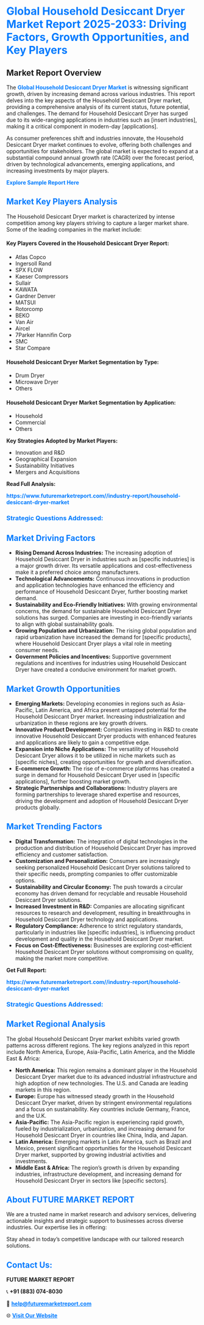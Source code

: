 <h1 style="color: #007BFF;">Global Household Desiccant Dryer Market Report 2025-2033: Driving Factors, Growth Opportunities, and Key Players</h1>

<section id="overview">
<h2>Market Report Overview</h2>
<p>The <a href="https://www.futuremarketreport.com//industry-report/household-desiccant-dryer-market" style="color: #007BFF; text-decoration: none;"><strong>Global Household Desiccant Dryer Market</strong></a> is witnessing significant growth, driven by increasing demand across various industries. This report delves into the key aspects of the Household Desiccant Dryer market, providing a comprehensive analysis of its current status, future potential, and challenges. The demand for Household Desiccant Dryer has surged due to its wide-ranging applications in industries such as [insert industries], making it a critical component in modern-day [applications].</p>
<p>As consumer preferences shift and industries innovate, the Household Desiccant Dryer market continues to evolve, offering both challenges and opportunities for stakeholders. The global market is expected to expand at a substantial compound annual growth rate (CAGR) over the forecast period, driven by technological advancements, emerging applications, and increasing investments by major players.</p>
</section>

<section id="overview">
<p><a href="https://www.futuremarketreport.com//request-sample/reportId=54954" style="color: #007BFF; text-decoration: none;"><strong>Explore Sample Report Here</strong></a></p>
</section>

<section id="key-players">
<h2 style="color: #007BFF;">Market Key Players Analysis</h2>
<p>The Household Desiccant Dryer market is characterized by intense competition among key players striving to capture a larger market share. Some of the leading companies in the market include:</p>
<h4>Key Players Covered in the Household Desiccant Dryer Report:</h4>
<ul><li>Atlas Copco</li><li>Ingersoll Rand</li><li>SPX FLOW</li><li>Kaeser Compressors</li><li>Sullair</li><li>KAWATA</li><li>Gardner Denver</li><li>MATSUI</li><li>Rotorcomp</li><li>BEKO</li><li>Van Air</li><li>Aircel</li><li>7Parker Hannifin Corp</li><li>SMC</li><li>Star Compare</li></ul>
<h4>Household Desiccant Dryer Market Segmentation by Type:</h4>
<ul><li>Drum Dryer</li><li>Microwave Dryer</li><li>Others</li></ul>

<h4>Household Desiccant Dryer Market Segmentation by Application:</h4>
<ul><li>Household</li><li>Commercial</li><li>Others</li></ul>
<p><strong>Key Strategies Adopted by Market Players:</strong></p>
<ul>
<li>Innovation and R&D</li>
<li>Geographical Expansion</li>
<li>Sustainability Initiatives</li>
<li>Mergers and Acquisitions</li>
</ul>
</section>

<section>
<p><strong>Read Full Analysis: </strong></p><a href="https://www.futuremarketreport.com//industry-report/household-desiccant-dryer-market" style="color: #007BFF; text-decoration: none;"><strong>https://www.futuremarketreport.com//industry-report/household-desiccant-dryer-market</strong></a>
<h3 style="color: #007BFF;">Strategic Questions Addressed:</h3>
</section>

<section id="driving-factors">
<h2 style="color: #007BFF;">Market Driving Factors</h2>
<ul>
<li><strong>Rising Demand Across Industries:</strong> The increasing adoption of Household Desiccant Dryer in industries such as [specific industries] is a major growth driver. Its versatile applications and cost-effectiveness make it a preferred choice among manufacturers.</li>
<li><strong>Technological Advancements:</strong> Continuous innovations in production and application technologies have enhanced the efficiency and performance of Household Desiccant Dryer, further boosting market demand.</li>
<li><strong>Sustainability and Eco-Friendly Initiatives:</strong> With growing environmental concerns, the demand for sustainable Household Desiccant Dryer solutions has surged. Companies are investing in eco-friendly variants to align with global sustainability goals.</li>
<li><strong>Growing Population and Urbanization:</strong> The rising global population and rapid urbanization have increased the demand for [specific products], where Household Desiccant Dryer plays a vital role in meeting consumer needs.</li>
<li><strong>Government Policies and Incentives:</strong> Supportive government regulations and incentives for industries using Household Desiccant Dryer have created a conducive environment for market growth.</li>
</ul>
</section>

<section id="growth-opportunities">
<h2 style="color: #007BFF;">Market Growth Opportunities</h2>
<ul>
<li><strong>Emerging Markets:</strong> Developing economies in regions such as Asia-Pacific, Latin America, and Africa present untapped potential for the Household Desiccant Dryer market. Increasing industrialization and urbanization in these regions are key growth drivers.</li>
<li><strong>Innovative Product Development:</strong> Companies investing in R&D to create innovative Household Desiccant Dryer products with enhanced features and applications are likely to gain a competitive edge.</li>
<li><strong>Expansion into Niche Applications:</strong> The versatility of Household Desiccant Dryer allows it to be utilized in niche markets such as [specific niches], creating opportunities for growth and diversification.</li>
<li><strong>E-commerce Growth:</strong> The rise of e-commerce platforms has created a surge in demand for Household Desiccant Dryer used in [specific applications], further boosting market growth.</li>
<li><strong>Strategic Partnerships and Collaborations:</strong> Industry players are forming partnerships to leverage shared expertise and resources, driving the development and adoption of Household Desiccant Dryer products globally.</li>
</ul>
</section>

<section id="trending-factors">
<h2 style="color: #007BFF;">Market Trending Factors</h2>
<ul>
<li><strong>Digital Transformation:</strong> The integration of digital technologies in the production and distribution of Household Desiccant Dryer has improved efficiency and customer satisfaction.</li>
<li><strong>Customization and Personalization:</strong> Consumers are increasingly seeking personalized Household Desiccant Dryer solutions tailored to their specific needs, prompting companies to offer customizable options.</li>
<li><strong>Sustainability and Circular Economy:</strong> The push towards a circular economy has driven demand for recyclable and reusable Household Desiccant Dryer solutions.</li>
<li><strong>Increased Investment in R&D:</strong> Companies are allocating significant resources to research and development, resulting in breakthroughs in Household Desiccant Dryer technology and applications.</li>
<li><strong>Regulatory Compliance:</strong> Adherence to strict regulatory standards, particularly in industries like [specific industries], is influencing product development and quality in the Household Desiccant Dryer market.</li>
<li><strong>Focus on Cost-Effectiveness:</strong> Businesses are exploring cost-efficient Household Desiccant Dryer solutions without compromising on quality, making the market more competitive.</li>
</ul>
</section>

<section>
<p><strong>Get Full Report: </strong></p><a href="https://www.futuremarketreport.com//industry-report/household-desiccant-dryer-market" style="color: #007BFF; text-decoration: none;"><strong>https://www.futuremarketreport.com//industry-report/household-desiccant-dryer-market</strong></a>
<h3 style="color: #007BFF;">Strategic Questions Addressed:</h3>
</section>


<section id="regional-analysis">
<h2 style="color: #007BFF;">Market Regional Analysis</h2>
<p>The global Household Desiccant Dryer market exhibits varied growth patterns across different regions. The key regions analyzed in this report include North America, Europe, Asia-Pacific, Latin America, and the Middle East & Africa:</p>
<ul>
<li><strong>North America:</strong> This region remains a dominant player in the Household Desiccant Dryer market due to its advanced industrial infrastructure and high adoption of new technologies. The U.S. and Canada are leading markets in this region.</li>
<li><strong>Europe:</strong> Europe has witnessed steady growth in the Household Desiccant Dryer market, driven by stringent environmental regulations and a focus on sustainability. Key countries include Germany, France, and the U.K.</li>
<li><strong>Asia-Pacific:</strong> The Asia-Pacific region is experiencing rapid growth, fueled by industrialization, urbanization, and increasing demand for Household Desiccant Dryer in countries like China, India, and Japan.</li>
<li><strong>Latin America:</strong> Emerging markets in Latin America, such as Brazil and Mexico, present significant opportunities for the Household Desiccant Dryer market, supported by growing industrial activities and investments.</li>
<li><strong>Middle East & Africa:</strong> The region’s growth is driven by expanding industries, infrastructure development, and increasing demand for Household Desiccant Dryer in sectors like [specific sectors].</li>
</ul>
</section>

<footer>
<h2 style="color: #007BFF;">About FUTURE MARKET REPORT</h2>
<p>We are a trusted name in market research and advisory services, delivering actionable insights and strategic support to businesses across diverse industries. Our expertise lies in offering:</p>

<p>Stay ahead in today’s competitive landscape with our tailored research solutions.</p>

<h2 style="color: #007BFF;">Contact Us:</h2>
<p><strong>FUTURE MARKET REPORT</strong></p>
<p>📞 <strong>+91 (883) 074-8030</strong></p>
<p>📧 <strong><a href="mailto:help@futuremarketreport.com" style="color: #007BFF;">help@futuremarketreport.com</a></strong></p>
<p>🌐 <strong><a href="https://www.futuremarketreport.com/" style="color: #007BFF;">Visit Our Website</a></strong></p>
</footer>